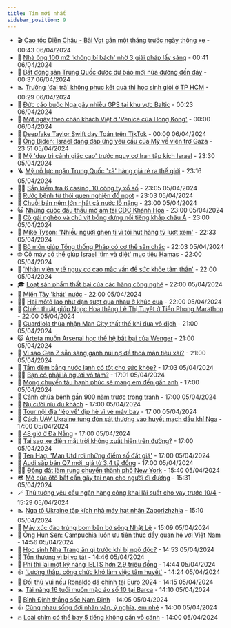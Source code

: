 ```yaml
---
title: Tim mới nhất
sidebar_position: 9
---
```


<!-- vnexpress-tin-moi-nhat:START -->
- 🎬 [Cao tốc Diễn Châu - Bãi Vọt gần một tháng trước ngày thông xe](https://vnexpress.net/cao-toc-dien-chau-bai-vot-gan-mot-thang-truoc-ngay-thong-xe-4730989.html) - 00:43 06/04/2024
- 🐎 [Nhà ống 100 m2 &#39;không bí bách&#39; nhờ 3 giải pháp lấy sáng](https://vnexpress.net/nha-ong-100-m2-khong-bi-bach-nho-3-giai-phap-lay-sang-4730972.html) - 00:41 06/04/2024
- 🦍 [Bất động sản Trung Quốc được dự báo mới nửa đường đến đáy](https://vnexpress.net/bat-dong-san-trung-quoc-duoc-du-bao-moi-nua-duong-den-day-4730985.html) - 00:37 06/04/2024
- 🏊 [Trường &#39;đại trà&#39; không phục kết quả thi học sinh giỏi ở TP HCM](https://vnexpress.net/truong-dai-tra-khong-phuc-ket-qua-thi-hoc-sinh-gioi-o-tp-hcm-4730863.html) - 00:29 06/04/2024
- 🎊 [Đức cáo buộc Nga gây nhiễu GPS tại khu vực Baltic](https://vnexpress.net/duc-cao-buoc-nga-gay-nhieu-gps-tai-khu-vuc-baltic-4731108.html) - 00:23 06/04/2024
- 🎃 [Một ngày theo chân khách Việt ở &#39;Venice của Hong Kong&#39;](https://vnexpress.net/mot-ngay-theo-chan-khach-viet-o-venice-cua-hong-kong-4729745.html) - 00:00 06/04/2024
- 🧰 [Deepfake Taylor Swift dạy Toán trên TikTok](https://vnexpress.net/deepfake-taylor-swift-day-toan-tren-tiktok-4730696.html) - 00:00 06/04/2024
- 🔭 [Ông Biden: Israel đang đáp ứng yêu cầu của Mỹ về viện trợ Gaza](https://vnexpress.net/ong-biden-israel-dang-dap-ung-yeu-cau-cua-my-ve-vien-tro-gaza-4731105.html) - 23:51 05/04/2024
- 🫶 [Mỹ &#39;duy trì cảnh giác cao&#39; trước nguy cơ Iran tập kích Israel](https://vnexpress.net/my-duy-tri-canh-giac-cao-truoc-nguy-co-iran-tap-kich-israel-4731104.html) - 23:30 05/04/2024
- 🪜 [Mỹ nỗ lực ngăn Trung Quốc &#39;xả&#39; hàng giá rẻ ra thế giới](https://vnexpress.net/my-no-luc-ngan-trung-quoc-xa-hang-gia-re-ra-the-gioi-4730920.html) - 23:16 05/04/2024
- 👨‍🏫 [Sắp kiểm tra 6 casino, 10 công ty xổ số](https://vnexpress.net/sap-kiem-tra-6-casino-10-cong-ty-xo-so-4731093.html) - 23:05 05/04/2024
- 🎊 [Rước bệnh từ thói quen nghiện đồ ngọt](https://vnexpress.net/ruoc-benh-tu-thoi-quen-nghien-do-ngot-4730358.html) - 23:03 05/04/2024
- 🎊 [Chuỗi bán nệm lớn nhất cả nước lỗ nặng](https://vnexpress.net/chuoi-ban-nem-lon-nhat-ca-nuoc-lo-nang-4731083.html) - 23:00 05/04/2024
- 😺 [Những cuộc đấu thầu mờ ám tại CDC Khánh Hòa](https://vnexpress.net/nhung-cuoc-dau-thau-mo-am-tai-cdc-khanh-hoa-4730676.html) - 23:00 05/04/2024
- 🐘 [Cô gái nghèo và chú vịt bỗng dưng nổi tiếng khắp châu Á](https://vnexpress.net/co-gai-ngheo-va-chu-vit-bong-dung-noi-tieng-khap-chau-a-4730218.html) - 23:00 05/04/2024
- 🌁 [Mike Tyson: &#39;Nhiều người ghen tị vì tôi hút hàng tỷ lượt xem&#39;](https://vnexpress.net/mike-tyson-nhieu-nguoi-ghen-ti-vi-toi-hut-hang-ty-luot-xem-4731102.html) - 22:33 05/04/2024
- 🐲 [Bộ môn giúp Tổng thống Pháp có cơ thể săn chắc](https://vnexpress.net/bo-mon-giup-tong-thong-phap-co-co-the-san-chac-4730883.html) - 22:03 05/04/2024
- 🤓 [Cỗ máy có thể giúp Israel &#39;tìm và diệt&#39; mục tiêu Hamas](https://vnexpress.net/co-may-co-the-giup-israel-tim-va-diet-muc-tieu-hamas-4731049.html) - 22:00 05/04/2024
- 💪 [&#39;Nhân viên y tế nguy cơ cao mắc vấn đề sức khỏe tâm thần&#39;](https://vnexpress.net/nhan-vien-y-te-nguy-co-cao-mac-van-de-suc-khoe-tam-than-4731028.html) - 22:00 05/04/2024
- 🎓 [Loạt sản phẩm thất bại của các hãng công nghệ](https://vnexpress.net/loat-san-pham-that-bai-cua-cac-hang-cong-nghe-4730540.html) - 22:00 05/04/2024
- 🫣 [Miền Tây &#39;khát&#39; nước](https://vnexpress.net/mien-tay-khat-nuoc-4730493.html) - 22:00 05/04/2024
- 🧑‍💻 [Hai môtô lao như đạn sượt qua nhau ở khúc cua](https://vnexpress.net/hai-moto-lao-nhu-dan-suot-qua-nhau-o-khuc-cua-4730749.html) - 22:00 05/04/2024
- 🐲 [Chiến thuật giúp Ngọc Hoa thắng Lê Thị Tuyết ở Tiền Phong Marathon](https://vnexpress.net/chien-thuat-giup-ngoc-hoa-thang-le-thi-tuyet-o-tien-phong-marathon-4730941.html) - 22:00 05/04/2024
- 🌝 [Guardiola thừa nhận Man City thất thế khi đua vô địch](https://vnexpress.net/guardiola-thua-nhan-man-city-that-the-khi-dua-vo-dich-4731087.html) - 21:00 05/04/2024
- 😺 [Arteta muốn Arsenal học thế hệ bất bại của Wenger](https://vnexpress.net/arteta-muon-arsenal-hoc-the-he-bat-bai-cua-wenger-4731085.html) - 21:00 05/04/2024
- 🐎 [Vì sao Gen Z sẵn sàng gánh núi nợ để thoả mãn tiêu xài?](https://vnexpress.net/vi-sao-gen-z-san-sang-ganh-nui-no-de-thoa-man-tieu-xai-4730707.html) - 21:00 05/04/2024
- 🎡 [Tắm đêm bằng nước lạnh có tốt cho sức khỏe?](https://vnexpress.net/tam-dem-bang-nuoc-lanh-co-tot-cho-suc-khoe-4730339.html) - 17:03 05/04/2024
- 👨‍🏫 [Bạn có phải là người vô tâm?](https://vnexpress.net/ban-co-phai-la-nguoi-vo-tam-4728275.html) - 17:01 05/04/2024
- 🦆 [Mong chuyến tàu hạnh phúc sẽ mang em đến gần anh](https://vnexpress.net/mong-chuyen-tau-hanh-phuc-se-mang-em-den-gan-anh-4730934.html) - 17:00 05/04/2024
- 🚦 [Cảnh chữa bệnh gần 900 năm trước trong tranh](https://vnexpress.net/canh-chua-benh-gan-900-nam-truoc-trong-tranh-4730844.html) - 17:00 05/04/2024
- 💫 [Nụ cười níu du khách](https://vnexpress.net/nu-cuoi-niu-du-khach-4730793.html) - 17:00 05/04/2024
- 🎉 [Tour nội địa &#39;lép vế&#39; dịp hè vì vé máy bay](https://vnexpress.net/tour-noi-dia-lep-ve-dip-he-vi-ve-may-bay-4730652.html) - 17:00 05/04/2024
- 🌋 [Cách UAV Ukraine tung đòn sát thương vào huyết mạch dầu khí Nga](https://vnexpress.net/cach-uav-ukraine-tung-don-sat-thuong-vao-huyet-mach-dau-khi-nga-4730455.html) - 17:00 05/04/2024
- 🤖 [48 giờ ở Đà Nẵng](https://vnexpress.net/48-gio-o-da-nang-4730384.html) - 17:00 05/04/2024
- 🦏 [Tại sao xe điện mặt trời không xuất hiện trên đường?](https://vnexpress.net/tai-sao-xe-dien-mat-troi-khong-xuat-hien-tren-duong-4730284.html) - 17:00 05/04/2024
- 🦩 [Ten Hag: &#39;Man Utd rơi những điểm số đắt giá&#39;](https://vnexpress.net/ten-hag-man-utd-roi-nhung-diem-so-dat-gia-4731091.html) - 17:00 05/04/2024
- 👺 [Audi sắp bán Q7 mới, giá từ 3,4 tỷ đồng](https://vnexpress.net/audi-sap-ban-q7-moi-gia-tu-3-4-ty-dong-4730591.html) - 17:00 05/04/2024
- 🧑‍🏫 [Động đất làm rung chuyển thành phố New York](https://vnexpress.net/dong-dat-lam-rung-chuyen-thanh-pho-new-york-4731086.html) - 15:40 05/04/2024
- 😎 [Mở cửa ôtô bất cẩn gây tai nạn cho người đi đường](https://vnexpress.net/mo-cua-oto-bat-can-gay-tai-nan-cho-nguoi-di-duong-4731078.html) - 15:31 05/04/2024
- 🪄 [Thủ tướng yêu cầu ngân hàng công khai lãi suất cho vay trước 10/4](https://vnexpress.net/ngan-hang-cong-khai-lai-suat-cho-vay-4731081.html) - 15:29 05/04/2024
- 🏊 [Nga tố Ukraine tập kích nhà máy hạt nhân Zaporizhzhia](https://vnexpress.net/nga-to-ukraine-tap-kich-nha-may-hat-nhan-zaporizhzhia-4731080.html) - 15:10 05/04/2024
- 💃 [Máy xúc đào trúng bom bên bờ sông Nhật Lệ](https://vnexpress.net/may-xuc-dao-trung-bom-ben-bo-song-nhat-le-4731068.html) - 15:09 05/04/2024
- 🦆 [Ông Hun Sen: Campuchia luôn ưu tiên thúc đẩy quan hệ với Việt Nam](https://vnexpress.net/ong-hun-sen-campuchia-luon-uu-tien-thuc-day-quan-he-voi-viet-nam-4731072.html) - 14:56 05/04/2024
- 🎊 [Học sinh Nha Trang ăn gì trước khi bị ngộ độc?](https://vnexpress.net/hoc-sinh-nha-trang-an-gi-truoc-khi-bi-ngo-doc-4731051.html) - 14:53 05/04/2024
- 👺 [Tổn thương vì bị vợ tát](https://vnexpress.net/ton-thuong-vi-bi-vo-tat-4731069.html) - 14:46 05/04/2024
- 🎡 [Phí thi lại một kỹ năng IELTS hơn 2,9 triệu đồng](https://vnexpress.net/phi-thi-lai-mot-ky-nang-ielts-hon-2-9-trieu-dong-4731060.html) - 14:44 05/04/2024
- 👍 [&#39;Lương thấp, công chức khó làm việc tâm huyết&#39;](https://vnexpress.net/luong-thap-cong-chuc-kho-lam-viec-tam-huyet-4730777.html) - 14:24 05/04/2024
- 🐎 [Đối thủ vui nếu Ronaldo đá chính tại Euro 2024](https://vnexpress.net/doi-thu-vui-neu-ronaldo-da-chinh-tai-euro-2024-4731070.html) - 14:15 05/04/2024
- 🏊 [Tài năng 16 tuổi muốn mặc áo số 10 tại Barca](https://vnexpress.net/tai-nang-16-tuoi-muon-mac-ao-so-10-tai-barca-4731041.html) - 14:10 05/04/2024
- 🦩 [Bình Định thắng sốc Nam Định](https://vnexpress.net/binh-dinh-thang-soc-nam-dinh-4731075.html) - 14:05 05/04/2024
- 👍 [Cùng nhau sống đời nhân văn, ý nghĩa, em nhé](https://vnexpress.net/cung-nhau-song-doi-nhan-van-y-nghia-em-nhe-4730903.html) - 14:00 05/04/2024
- 🔥 [Loài chim có thể bay 5 tiếng không cần vỗ cánh](https://vnexpress.net/loai-chim-co-the-bay-5-tieng-khong-can-vo-canh-4730436.html) - 14:00 05/04/2024<!-- vnexpress-tin-moi-nhat:END -->
